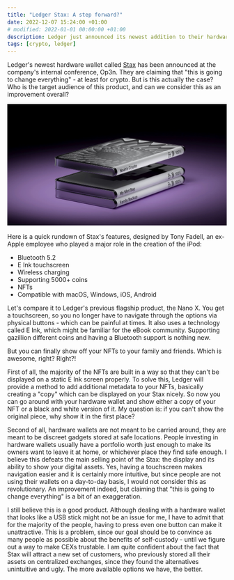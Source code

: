 ```yaml
---
title: "Ledger Stax: A step forward?"
date: 2022-12-07 15:24:00 +01:00
# modified: 2022-01-01 00:00:00 +01:00
description: Ledger just announced its newest addition to their hardware wallet lineup called Stax. Can we consider this as an imporvement and does it provide any additional value to the crypto owners?
tags: [crypto, ledger]
---
```


Ledger's newest hardware wallet called [Stax](https://shop.ledger.com/pages/ledger-stax) has been announced at the company's internal conference, Op3n.  They are claiming that "this is going to change everything" - at least for crypto. But is this actually the case? Who is the target audience of this product, and can we consider this as an improvement overall?

![](./ledger.jpg)

Here is a quick rundown of Stax's features, designed by Tony Fadell, an ex-Apple employee who played a major role in the creation of the iPod:

* Bluetooth 5.2
* E Ink touchscreen
* Wireless charging
* Supporting 5000+ coins
* NFTs
* Compatible with macOS, Windows, iOS, Android

Let's compare it to Ledger's previous flagship product, the Nano X. You get a touchscreen, so you no longer have to navigate through the options via physical buttons - which can be painful at times. It also uses a technology called E Ink, which might be familiar for the eBook community. Supporting gazillion different coins and having a Bluetooth support is nothing new.

But you can finally show off your NFTs to your family and friends. Which is awesome, right? Right?!

First of all, the majority of the NFTs are built in a way so that they can't be displayed on a static E Ink screen properly. To solve this, Ledger will provide a method to add additional metadata to your NFTs, basically creating a "copy" which can be displayed on your Stax nicely. So now you can go around with your hardware wallet and show either a copy of your NFT or a black and white version of it. My question is: if you can't show the original piece, why show it in the first place?

Second of all, hardware wallets are not meant to be carried around, they are meant to be discreet gadgets stored at safe locations. People investing in hardware wallets usually have a portfolio worth just enough to make its owners want to leave it at home, or whichever place they find safe enough. I believe this defeats the main selling point of the Stax: the display and its ability to show your digital assets. Yes, having a touchscreen makes navigation easier and it is certainly more intuitive, but since people are not using their wallets on a day-to-day basis, I would not consider this as revolutionary. An improvement indeed, but claiming that "this is going to change everything" is a bit of an exaggeration.

I still believe this is a good product. Although dealing with a hardware wallet that looks like a USB stick might not be an issue for me, I have to admit that for the majority of the people, having to press even one button can make it unattractive. This is a problem, since our goal should be to convince as many people as possible about the benefits of self-custody - until we figure out a way to make CEXs trustable. I am quite confident about the fact that Stax will attract a new set of customers, who previously stored all their assets on centralized exchanges, since they found the alternatives unintuitive and ugly. The more available options we have, the better.
